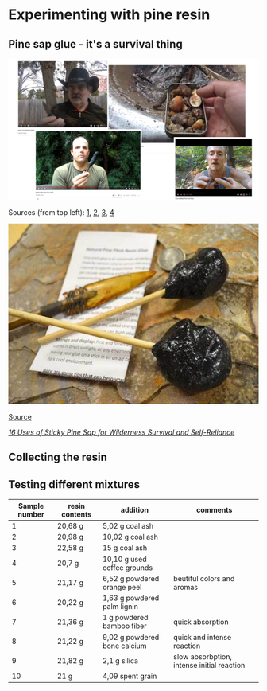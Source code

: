 # Experimenting with pine resin



## Pine sap glue - it's a survival thing



![](images/youtube-survivalist.jpg)

Sources (from top left): [1](https://www.youtube.com/watch?v=XOxwFwahpwg), [2](https://www.youtube.com/watch?v=Ay5l-gyx2IQ), [3](https://www.youtube.com/watch?v=M-FksxvtyiQ), [4](https://www.youtube.com/watch?v=8R4yExwKhS4)

![](images/glue-stick.jpg)

[Source](https://www.goknapping.com/img-pitch2.jpg)

[*16 Uses of Sticky Pine Sap for Wilderness Survival and Self-Reliance*](https://survivalsherpa.wordpress.com/2015/02/05/16-uses-of-sticky-pine-sap-for-wilderness-survival-and-self-reliance/)



## Collecting the resin



## Testing different mixtures



| Sample number | resin contents | addition                     | comments                                   |
| ------------- | -------------- | ---------------------------- | ------------------------------------------ |
| 1             | 20,68 g        | 5,02 g coal ash              |                                            |
| 2             | 20,98 g        | 10,02 g coal ash             |                                            |
| 3             | 22,58 g        | 15 g coal ash                |                                            |
| 4             | 20,7 g         | 10,10 g used coffee grounds  |                                            |
| 5             | 21,17 g        | 6,52 g powdered orange peel  | beutiful colors and aromas                 |
| 6             | 20,22 g        | 1,63 g  powdered palm lignin |                                            |
| 7             | 21,36 g        | 1 g powdered bamboo fiber    | quick absorption                           |
| 8             | 21,22 g        | 9,02 g powdered bone calcium | quick and intense reaction                 |
| 9             | 21,82 g        | 2,1 g silica                 | slow absorbption, intense initial reaction |
| 10            | 21 g           | 4,09 spent grain             |                                            |







